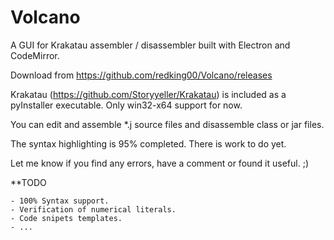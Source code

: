 # Volcano
A GUI for Krakatau assembler / disassembler built with Electron and CodeMirror.

Download from https://github.com/redking00/Volcano/releases

Krakatau (https://github.com/Storyyeller/Krakatau) is included as a pyInstaller executable. Only win32-x64 support for now.
 
You can edit and assemble *.j source files and disassemble class or jar files.
 
The syntax highlighting is 95% completed. There is work to do yet.

Let me know if you find any errors, have a comment or found it useful. ;)


**TODO

    - 100% Syntax support.
    - Verification of numerical literals.
    - Code snipets templates.
    - ...
    
    
    